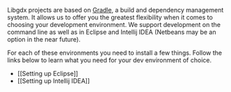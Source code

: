 Libgdx projects are based on [Gradle](http://www.gradle.org/), a build and dependency management system. It allows us to offer you the greatest flexibility when it comes to choosing your development environment. We support development on the command line as well as in Eclipse and Intellij IDEA (Netbeans may be an option in the near future).

For each of these environments you need to install a few things. Follow the links below to learn what you need for your dev environment of choice.

  * [[Setting up Eclipse]]
  * [[Setting up Intellij IDEA]]